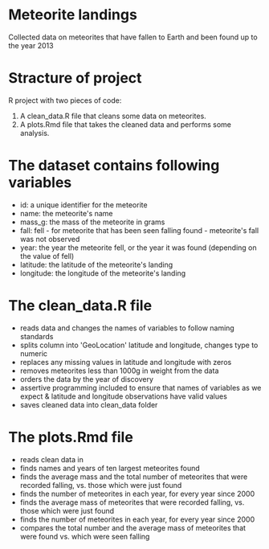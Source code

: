 # Meteorite landings
Collected data on meteorites that have fallen to Earth and been found up to the year 2013

# Stracture of project
R project with two pieces of code:
1. A clean_data.R file that cleans some data on meteorites.
2. A plots.Rmd file that takes the cleaned data and performs some analysis.

# The dataset contains following variables
- id: a unique identifier for the meteorite
- name: the meteorite's name
- mass_g: the mass of the meteorite in grams
- fall: fell - for meteorite that has been seen falling
        found - meteorite's fall was not observed 
- year: the year the meteorite fell, or the year it was found (depending on the value of fell)
- latitude: the latitude of the meteorite's landing
- longitude: the longitude of the meteorite's landing

# The clean_data.R file
- reads data and changes the names of variables to follow naming standards
- splits column into 'GeoLocation' latitude and longitude, changes type to numeric
- replaces any missing values in latitude and longitude with zeros
- removes meteorites less than 1000g in weight from the data
- orders the data by the year of discovery
- assertive programming included to ensure that names of variables as we expect & latitude and longitude observations have valid values
- saves cleaned data into clean_data folder

# The plots.Rmd file
- reads clean data in
- finds names and years of ten largest meteorites found
- finds the average mass and the total number of meteorites that were recorded falling, vs. those which were just found
- finds the number of meteorites in each year, for every year since 2000
- finds the average mass of meteorites that were recorded falling, vs. those which were just found
- finds the number of meteorites in each year, for every year since 2000
- compares the total number and the average mass of meteorites that were found vs. which were seen falling
